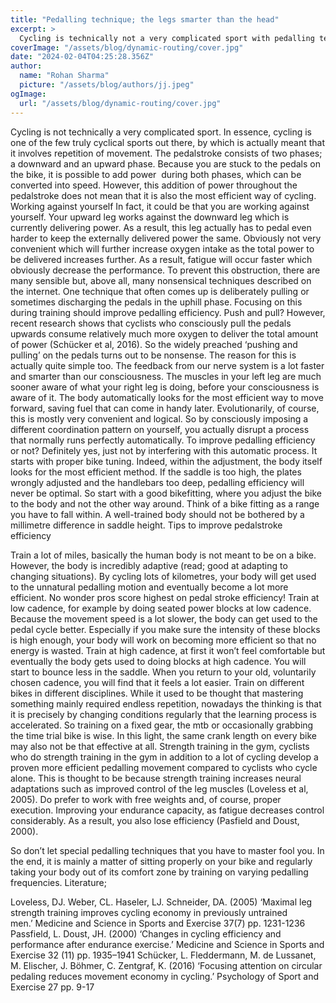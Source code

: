 ```yaml
---
title: "Pedalling technique; the legs smarter than the head"
excerpt: >
  Cycling is technically not a very complicated sport with pedalling technique. We are happy to give you tips to improve your pedallstroke.
coverImage: "/assets/blog/dynamic-routing/cover.jpg"
date: "2024-02-04T04:25:28.356Z"
author:
  name: "Rohan Sharma"
  picture: "/assets/blog/authors/jj.jpeg"
ogImage:
  url: "/assets/blog/dynamic-routing/cover.jpg"
---
```


Cycling is not technically a very complicated sport. In essence, cycling is one of the few truly cyclical sports out there, by which is actually meant that it involves repetition of movement. The pedalstroke consists of two phases; a downward and an upward phase. Because you are stuck to the pedals on the bike, it is possible to add power  during both phases, which can be converted into speed. However, this addition of power throughout the pedalstroke does not mean that it is also the most efficient way of cycling.
Working against yourself
In fact, it could be that you are working against yourself. Your upward leg works against the downward leg which is currently delivering power. As a result, this leg actually has to pedal even harder to keep the externally delivered power the same. Obviously not very convenient which will further increase oxygen intake as the total power to be delivered increases further. As a result, fatigue will occur faster which obviously decrease the performance.
To prevent this obstruction, there are many sensible but, above all, many nonsensical techniques described on the internet. One technique that often comes up is deliberately pulling or sometimes discharging the pedals in the uphill phase. Focusing on this during training should improve pedalling efficiency.
Push and pull?
However, recent research shows that cyclists who consciously pull the pedals upwards consume relatively much more oxygen to deliver the total amount of power (Schücker et al, 2016). So the widely preached ‘pushing and pulling’ on the pedals turns out to be nonsense. The reason for this is actually quite simple too. The feedback from our nerve system is a lot faster and smarter than our consciousness. The muscles in your left leg are much sooner aware of what your right leg is doing, before your consciousness is aware of it. The body automatically looks for the most efficient way to move forward, saving fuel that can come in handy later. Evolutionarily, of course, this is mostly very convenient and logical. So by consciously imposing a different coordination pattern on yourself, you actually disrupt a process that normally runs perfectly automatically.
To improve pedalling efficiency or not?
Definitely yes, just not by interfering with this automatic process. It starts with proper bike tuning. Indeed, within the adjustment, the body itself looks for the most efficient method. If the saddle is too high, the plates wrongly adjusted and the handlebars too deep, pedalling efficiency will never be optimal. So start with a good bikefitting, where you adjust the bike to the body and not the other way around. Think of a bike fitting as a range you have to fall within. A well-trained body should not be bothered by a millimetre difference in saddle height.
Tips to improve pedalstroke efficiency

Train a lot of miles, basically the human body is not meant to be on a bike. However, the body is incredibly adaptive (read; good at adapting to changing situations). By cycling lots of kilometres, your body will get used to the unnatural pedalling motion and eventually become a lot more efficient. No wonder pros score highest on pedal stroke efficiency!
Train at low cadence, for example by doing seated power blocks at low cadence. Because the movement speed is a lot slower, the body can get used to the pedal cycle better. Especially if you make sure the intensity of these blocks is high enough, your body will work on becoming more efficient so that no energy is wasted.
Train at high cadence, at first it won’t feel comfortable but eventually the body gets used to doing blocks at high cadence. You will start to bounce less in the saddle. When you return to your old, voluntarily chosen cadence, you will find that it feels a lot easier.
Train on different bikes in different disciplines. While it used to be thought that mastering something mainly required endless repetition, nowadays the thinking is that it is precisely by changing conditions regularly that the learning process is accelerated. So training on a fixed gear, the mtb or occasionally grabbing the time trial bike is wise. In this light, the same crank length on every bike may also not be that effective at all.
Strength training in the gym, cyclists who do strength training in the gym in addition to a lot of cycling develop a proven more efficient pedalling movement compared to cyclists who cycle alone. This is thought to be because strength training increases neural adaptations such as improved control of the leg muscles (Loveless et al, 2005). Do prefer to work with free weights and, of course, proper execution.
Improving your endurance capacity, as fatigue decreases control considerably. As a result, you also lose efficiency (Pasfield and Doust, 2000).

So don’t let special pedalling techniques that you have to master fool you. In the end, it is mainly a matter of sitting properly on your bike and regularly taking your body out of its comfort zone by training on varying pedalling frequencies.
Literature;

Loveless, DJ. Weber, CL. Haseler, LJ. Schneider, DA. (2005) ‘Maximal leg strength training improves cycling economy in previously untrained men.’ Medicine and Science in Sports and Exercise 37(7) pp. 1231-1236
Passfield, L. Doust, JH. (2000) ‘Changes in cycling efficiency and performance after endurance exercise.’ Medicine and Science in Sports and Exercise 32 (11) pp. 1935–1941
Schücker, L. Fleddermann, M. de Lussanet, M. Elischer, J. Böhmer, C. Zentgraf, K. (2016) ‘Focusing attention on circular pedaling reduces movement economy in cycling.’ Psychology of Sport and Exercise 27 pp. 9-17